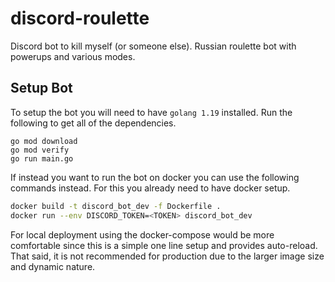 # discord-roulette
Discord bot to kill myself (or someone else). Russian roulette bot with powerups and various modes.


## Setup Bot

To setup the bot you will need to have `golang 1.19` installed. Run the following to get all of the dependencies.

``` golang
go mod download
go mod verify
go run main.go
```

If instead you want to run the bot on docker you can use the following commands instead. For this you already need to have docker setup.

``` bash
docker build -t discord_bot_dev -f Dockerfile .
docker run --env DISCORD_TOKEN=<TOKEN> discord_bot_dev
```

For local deployment using the docker-compose would be more comfortable since this is a simple one line setup and provides auto-reload. That said, it is not recommended for production due to the larger image size and dynamic nature.
